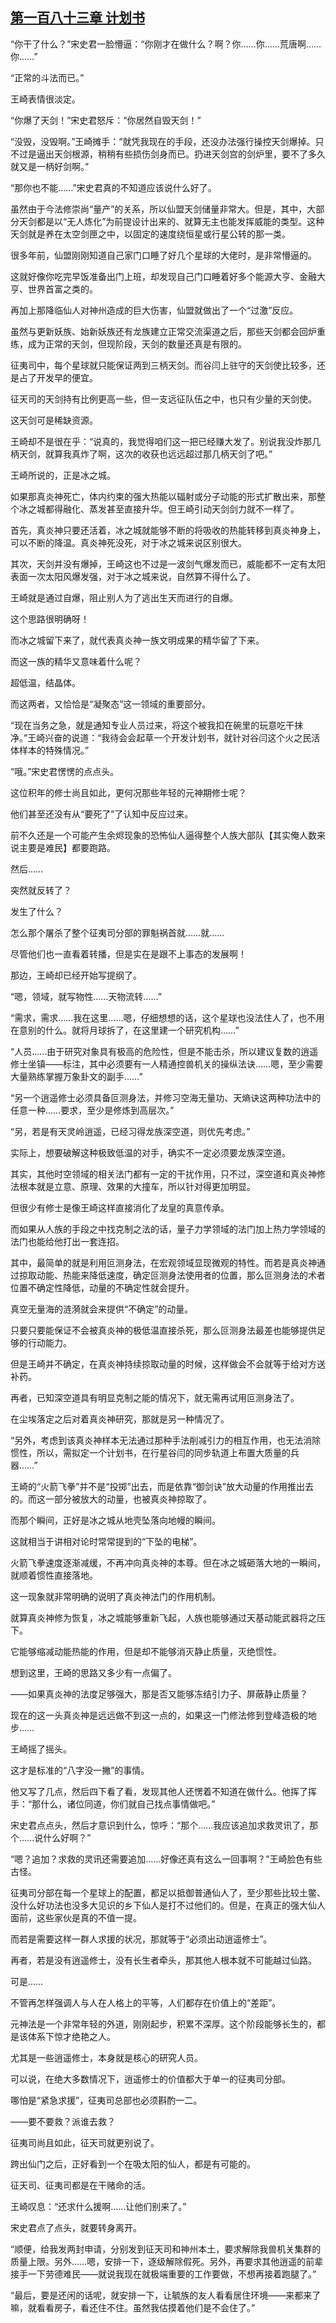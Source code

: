 ## [第一百八十三章 计划书](https://www.xxbiquge.com/11_11207/9223562.html)


  “你干了什么？”宋史君一脸懵逼：“你刚才在做什么？啊？你……你……荒唐啊……你……”

  “正常的斗法而已。”

  王崎表情很淡定。

  “你爆了天剑！”宋史君怒斥：“你居然自毁天剑！”

  “没毁，没毁啊。”王崎摊手：“就凭我现在的手段，还没办法强行操控天剑爆掉。只不过是逼出天剑根源，稍稍有些损伤剑身而已。扔进天剑宫的剑炉里，要不了多久就又是一柄好剑啊。”

  “那你也不能……”宋史君真的不知道应该说什么好了。

  虽然由于今法修崇尚“量产”的关系，所以仙盟天剑储量非常大。但是，其中，大部分天剑都是以“无人炼化”为前提设计出来的、就算无主也能发挥威能的类型。这种天剑就是养在太空剑匣之中，以固定的速度绕恒星或行星公转的那一类。

  很多年前，仙盟刚刚知道自己家门口睡了好几个星球的大佬时，是非常懵逼的。

  这就好像你吃完早饭准备出门上班，却发现自己门口睡着好多个能源大亨、金融大亨、世界首富之类的。

  再加上那降临仙人对神州造成的巨大伤害，仙盟就做出了一个“过激”反应。

  虽然与更新妖族、始新妖族还有龙族建立正常交流渠道之后，那些天剑都会回炉重练，成为正常的天剑，但现阶段，天剑的数量还真是有限的。

  征夷司中，每个星球就只能保证两到三柄天剑。而谷闫上驻守的天剑使比较多，还是占了开发早的便宜。

  征天司的天剑持有比例更高一些，但一支远征队伍之中，也只有少量的天剑使。

  这天剑可是稀缺资源。

  王崎却不是很在乎：“说真的，我觉得咱们这一把已经赚大发了。别说我没炸那几柄天剑，就算我真炸了啊，这次的收获也远远超过那几柄天剑了吧。”

  王崎所说的，正是冰之城。

  如果那真炎神死亡，体内约束的强大热能以辐射或分子动能的形式扩散出来，那整个冰之城都得融化、蒸发甚至直接升华。但王崎引动天剑剑力就不一样了。

  首先，真炎神只要还活着，冰之城就能够不断的将吸收的热能转移到真炎神身上，可以不断的降温。真炎神死没死，对于冰之城来说区别很大。

  其次，天剑并没有爆掉，王崎这也不过是一波剑气爆发而已，威能都不一定有太阳表面一次太阳风爆发强，对于冰之城来说，自然算不得什么了。

  王崎就是通过自爆，阻止别人为了逃出生天而进行的自爆。

  这个思路很明确呀！

  而冰之城留下来了，就代表真炎神一族文明成果的精华留了下来。

  而这一族的精华又意味着什么呢？

  超低温，结晶体。

  而这两者，又恰恰是“凝聚态”这一领域的重要部分。

  “现在当务之急，就是通知专业人员过来，将这个被我扣在碗里的玩意吃干抹净。”王崎兴奋的说道：“我待会会起草一个开发计划书，就针对谷闫这个火之民活体样本的特殊情况。”

  “哦。”宋史君愣愣的点点头。

  这位积年的修士尚且如此，更何况那些年轻的元神期修士呢？

  他们甚至还没有从“要死了”了认知中反应过来。

  前不久还是一个可能产生余烬现象的恐怖仙人逼得整个人族大部队【其实俺人数来说主要是难民】都要跑路。

  然后……

  突然就反转了？

  发生了什么？

  怎么那个屠杀了整个征夷司分部的罪魁祸首就……就……

  尽管他们也一直看着转播，但是实在是跟不上事态的发展啊！

  那边，王崎却已经开始写提纲了。

  “嗯，领域，就写物性……天物流转……”

  “需求，需求……我在这里……嗯，仔细想想的话，这个星球也没法住人了，也不用在意别的什么。就将月球拆了，在这里建一个研究机构……”

  “人员……由于研究对象具有极高的危险性，但是不能击杀，所以建议复数的逍遥修士坐镇——标注，其中必须要有一人精通控兽机关的操纵法诀……嗯，至少需要大量熟练掌握万象卦文的副手……”

  “另一个逍遥修士必须具备叵测身法，并修习空海无量功、天熵诀这两种功法中的任意一种……要求，至少是修炼到高层次。”

  “另，若是有天灵岭逍遥，已经习得龙族深空道，则优先考虑。”

  实际上，想要破解这种极致低温的对手，确实不一定必须要龙族深空道。

  其实，其他时空领域的相关法门都有一定的干扰作用，只不过，深空道和真炎神修法根本就是立意、原理、效果的大撞车，所以针对得更加明显。

  但很少有修士是像王崎这样直接消化了龙皇的真意传承。

  而如果从人族的手段之中找克制之法的话，量子力学领域的法门加上热力学领域的法门也能给他打出一套连招。

  其中，最简单的就是利用叵测身法，在宏观领域显现微观的特性。而若是真炎神通过掠取动能、热能来降低速度，确定叵测身法使用者的位置，那么叵测身法的术者位置不确定性降低，动量的不确定性就会提升。

  真空无量海的涟漪就会来提供“不确定”的动量。

  只要只要能保证不会被真炎神的极低温直接杀死，那么叵测身法最差也能够提供足够的行动能力。

  但是王崎并不确定，在真炎神持续掠取动量的时候，这样做会不会就等于给对方送补药。

  再者，已知深空道具有明显克制之能的情况下，就无需再试用叵测身法了。

  在尘埃落定之后对着真炎神研究，那就是另一种情况了。

  “另外，考虑到该真炎神样本无法通过那种手法削减引力的相互作用，也无法消除惯性，所以，需拟定一个计划书，在行星谷闫的同步轨道上布置大质量的兵器……”

  王崎的“火箭飞拳”并不是“投掷”出去，而是依靠“御剑诀”放大动量的作用推出去的。而这一部分被放大的动量，也被真炎神掠取了。

  而那个瞬间，正好是冰之城从地壳坠落向地幔的瞬间。

  这就相当于讲相对论时常常提到的“下坠的电梯”。

  火箭飞拳速度逐渐减缓，不再冲向真炎神的本尊。但在冰之城砸落大地的一瞬间，就顺着惯性直接落地。

  这一现象就非常明确的说明了真炎神法门的作用机制。

  就算真炎神修为恢复，冰之城能够重新飞起，人族也能够通过天基动能武器将之压下。

  它能够缩减动能热能的作用，但是却不能够消灭静止质量，灭绝惯性。

  想到这里，王崎的思路又多少有一点偏了。

  ——如果真炎神的法度足够强大，那是否又能够冻结引力子、屏蔽静止质量？

  现在的这一头真炎神是远远做不到这一点的，如果这一门修法修到登峰造极的地步……

  王崎摇了摇头。

  这才是标准的“八字没一撇”的事情。

  他又写了几点，然后四下看了看，发现其他人还愣着不知道在做什么。他挥了挥手：“那什么，诸位同道，你们就自己找点事情做吧。”

  宋史君点点头，然后才意识到什么，惊呼：“那个……我应该追加求救灵讯了，那个……说什么好啊？”

  “嗯？追加？求救的灵讯还需要追加……好像还真有这么一回事啊？”王崎脸色有些古怪。

  征夷司分部在每一个星球上的配置，都足以抵御普通仙人了，至少那些比较土鳖、没什么好功法也没多大见识的乡下仙人是打不过他们的。但是，在真正的强大仙人面前，这些家伙是真的不值一提。

  而若是需要这样一群人求援的状况，那就等于“必须出动逍遥修士”。

  再者，若是没有逍遥修士，没有长生者牵头，那其他人根本就不可能越过仙路。

  可是……

  不管再怎样强调人与人在人格上的平等，人们都存在价值上的“差距”。

  元神法是一个非常年轻的外道，刚刚起步，积累不深厚。这个阶段能够长生的，都是该体系下惊才绝艳之人。

  尤其是一些逍遥修士，本身就是核心的研究人员。

  可以说，在绝大多数情况下，逍遥修士的价值都大于单一的征夷司分部。

  哪怕是“紧急求援”，征夷司总部也必须斟酌一二。

  ——要不要救？派谁去救？

  征夷司尚且如此，征天司就更别说了。

  跨出仙门之后，正好看到一个在吸太阳的仙人，都是有可能的。

  征天司、征夷司都是在干赌命的活。

  王崎叹息：“还求什么援啊……让他们别来了。”

  宋史君点了点头，就要转身离开。

  “顺便，给我发两封申请，分别发到征天司和神州本土，要求解除我兽机关集群的质量上限。另外……嗯，安排一下，逐级解除假死。另外，再要求其他逍遥的前辈接手一下劳德难民——就说我现在就极端重要的工作要做，不想再接着跑腿了。”

  “最后，要是还闲的话呢，就安排一下，让毓族的友人看看居住环境——来都来了嘛，就看看房子，看还住不住。虽然我估摸着他们是不会住了。”
